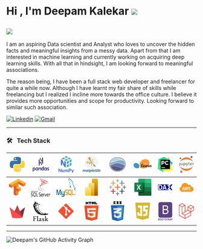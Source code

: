 <h1>Hi , I'm Deepam Kalekar <img src="https://media.giphy.com/media/hvRJCLFzcasrR4ia7z/giphy.gif" width="35"> 
</h1>
<a href="https://github.com/DenverCoder1/readme-typing-svg"><img src="https://readme-typing-svg.herokuapp.com?lines=Artificial+Intelligence;Deep+Learning;Machine+Learning;Data+Science;Always%20learning%20new%20things&width=500&height=30" style="margin-top:10px; "></a>
<p>I am an aspiring Data scientist and Analyst who loves to uncover the hidden facts and meaningful insights from a messy data. 
Apart from that I am interested in machine learning and currently working on acquiring deep learning skills. With all that in hindsight, I am looking forward to meaningful associations.</p>
<p>The reason being, I have been a full stack web developer and freelancer for quite a while now. Although I have learnt my fair share of skills while freelancing but I realized I incline more towards the office culture. I believe it provides more opportunities and scope for productivity. Looking forward to similar such association.</p>
<p><a href="https://www.linkedin.com/in/deepam-kalekar-a243b4223/"><img alt="Linkedin" title="Deepam Kalekar Linkedin" src="https://img.shields.io/badge/LinkedIn-0077B5?style=for-the-badge&logo=linkedin&logoColor=white"></a>
<a href="mailto:deepamkalekr29@gmail.com"><img alt="Gmail" title="Deepam Kalekar Gmail" src="https://img.shields.io/badge/Gmail-D14836?style=for-the-badge&logo=gmail&logoColor=white"></a></p>
<hr>

### 🛠 &nbsp; Tech Stack

|<img src="https://github.com/deepamkalekar/deepamkalekar/blob/master/python.png" width=40> | <img src="https://github.com/deepamkalekar/deepamkalekar/blob/master/pandas_585.png" width="55" height="45"> | <img src="https://github.com/deepamkalekar/deepamkalekar/blob/master/numpy.png" width="60"> | <img src="https://github.com/deepamkalekar/deepamkalekar/blob/master/matplotlib.png" width="60" height="50"> | <img src="https://github.com/deepamkalekar/deepamkalekar/blob/master/sea.png" width="45" height="40"> | <img src="https://github.com/deepamkalekar/deepamkalekar/blob/master/sklear.png" width="50" height="45"> | <img src="https://github.com/deepamkalekar/deepamkalekar/blob/master/PyCharm_Icon.png" width="40"> | <img src="https://github.com/deepamkalekar/deepamkalekar/blob/master/jupyter.png" width="40">  |
|:-:|:-:|:-:|:-:|:-:|:-:|:-:|:-:|
|<img src="https://github.com/deepamkalekar/deepamkalekar/blob/master/Tensorflow_logo.png" width="45" height="45">  | <img src="https://github.com/deepamkalekar/deepamkalekar/blob/master/SQL_Server.png" width="60" height="50"> | <img src="https://github.com/deepamkalekar/deepamkalekar/blob/master/MySQL1.png" width="60" height="50"> | <img src="https://github.com/deepamkalekar/deepamkalekar/blob/master/Power_BI.png" width="45" height="45"> | <img src="https://github.com/deepamkalekar/deepamkalekar/blob/master/tableau.png" width="45" height="45"> | <img src="https://github.com/deepamkalekar/deepamkalekar/blob/master/excel.png" width="45" height="45"> | <img src="https://github.com/deepamkalekar/deepamkalekar/blob/master/DAX.png" width="40"> | <img src="https://github.com/deepamkalekar/deepamkalekar/blob/master/aws.png" width="45" /> | <img src="https://github.com/deepamkalekar/deepamkalekar/blob/master/PHP.png" width="50" >|:-:|:-:|:-:|:-:|:-:|:-:|:-:|:-:|:-:|
|<img src="https://github.com/deepamkalekar/deepamkalekar/blob/master/streamlit.png" width="50" height="50"> | <img src="https://github.com/deepamkalekar/deepamkalekar/blob/master/flask.png" width="40"> | <img src="https://github.com/deepamkalekar/deepamkalekar/blob/master/Git.png" width="40"> | <img src="https://github.com/deepamkalekar/deepamkalekar/blob/master/html5.png" width="55" height="50"> | <img src="https://github.com/deepamkalekar/deepamkalekar/blob/master/css3.png" width="65" height="60"> | <img src="https://github.com/deepamkalekar/deepamkalekar/blob/master/javascript.png" width="55" height="50"> | <img src="https://github.com/deepamkalekar/deepamkalekar/blob/master/bootstrap.png" width="50" height="50"> | <img src="https://github.com/deepamkalekar/deepamkalekar/blob/master/Laravel.png" width="40"> | <img src="https://github.com/deepamkalekar/deepamkalekar/blob/master/Bitbucket.png" width="40"> | <img src="https://github.com/deepamkalekar/deepamkalekar/blob/master/kaggle.png" width="40"> | <img src="https://github.com/deepamkalekar/deepamkalekar/blob/master/heroku.png" width="40"> |


<hr>

![Deepam's GitHub Activity Graph](https://activity-graph.herokuapp.com/graph?username=deepamkalekar&theme=react-dark)





